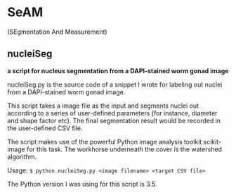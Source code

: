 SeAM
=====

(SEgmentation And Measurement)

## nucleiSeg ##
**a script for nucleus segmentation from a DAPI-stained worm gonad image**

nucleiSeg.py is the source code of a snippet I wrote for labeling out nuclei from a DAPI-stained worm gonad image.

This script takes a image file as the input and segments nuclei out according to a series of user-defined parameters (for instance, diameter and shape factor etc). The final segmentation result would be recorded in the user-defined CSV file.

The script makes use of the powerful Python image analysis toolkit scikit-image for this task. The workhorse underneath the cover is the watershed algorithm.

Usage:
`$ python nucleiSeg.py <image filename> <target CSV file>`

The Python version I was using for this script is 3.5.
